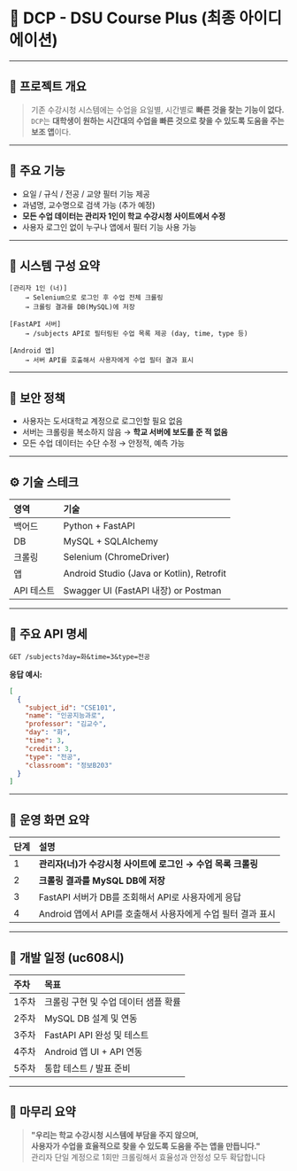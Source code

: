 # 📘 DCP - DSU Course Plus (최종 아이디에이션)

---

## 🛬 프로젝트 개요

> 기존 수강시청 시스템에는 수업을 요일별, 시간별로 **빠른 것을 찾는 기능이 없다.**  
> `DCP`는 **대학생이 원하는 시간대의 수업을 빠른 것으로 찾을 수 있도록 도움을 주는 보조 앱**이다.

---

## 🌟 주요 기능

- 요일 / 규식 / 전공 / 교양 필터 기능 제공
- 과념명, 교수명으로 검색 가능 (추가 예정)
- **모든 수업 데이터는 관리자 1인이 학교 수강시청 사이트에서 수정**
- 사용자 로그인 없이 누구나 앱에서 필터 기능 사용 가능

---

## 🧱 시스템 구성 요약

```
[관리자 1인 (너)]
    → Selenium으로 로그인 후 수업 전체 크롤링
    → 크롤링 결과를 DB(MySQL)에 저장

[FastAPI 서버]
    → /subjects API로 필터링된 수업 목록 제공 (day, time, type 등)

[Android 앱]
    → 서버 API를 호출해서 사용자에게 수업 필터 결과 표시
```

---

## 🔐 보안 정책

- 사용자는 도서대학교 계정으로 로그인할 필요 없음
- 서버는 크롤링을 복소하지 않음 → **학교 서버에 보도를 준 적 없음**
- 모든 수업 데이터는 수단 수정 → 안정적, 예측 가능

---

## ⚙️ 기술 스테크

| 영역 | 기술 |
|:--|:--|
| 백어드 | Python + FastAPI |
| DB | MySQL + SQLAlchemy |
| 크롤링 | Selenium (ChromeDriver) |
| 앱 | Android Studio (Java or Kotlin), Retrofit |
| API 테스트 | Swagger UI (FastAPI 내장) or Postman |

---

## 🤩 주요 API 명세

```
GET /subjects?day=화&time=3&type=전공
```

**응답 예시:**

```json
[
  {
    "subject_id": "CSE101",
    "name": "인공지능과로",
    "professor": "김교수",
    "day": "화",
    "time": 3,
    "credit": 3,
    "type": "전공",
    "classroom": "정보B203"
  }
]
```

---

## 🚀 운영 화면 요약

| 단계 | 설명 |
|:--|:--|
| 1 | **관리자(너)가 수강시청 사이트에 로그인 → 수업 목록 크롤링** |
| 2 | **크롤링 결과를 MySQL DB에 저장** |
| 3 | FastAPI 서버가 DB를 조회해서 API로 사용자에게 응답 |
| 4 | Android 앱에서 API를 호출해서 사용자에게 수업 필터 결과 표시 |

---

## 📅 개발 일정 (uc608시)

| 주차 | 목표 |
|:--|:--|
| 1주차 | 크롤링 구현 및 수업 데이터 샘플 확률 |
| 2주차 | MySQL DB 설계 및 연동 |
| 3주차 | FastAPI API 완성 및 테스트 |
| 4주차 | Android 앱 UI + API 연동 |
| 5주차 | 통합 테스트 / 발표 준비 |

---

## 🧠 마무리 요약

> **"우리는 학교 수강시청 시스템에 부담을 주지 않으며,  
> 사용자가 수업을 효율적으로 찾을 수 있도록 도움을 주는 앱을 만듭니다."**  
> 관리자 단일 계정으로 1회만 크롤링해서 효율성과 안정성 모두 확답합니다

